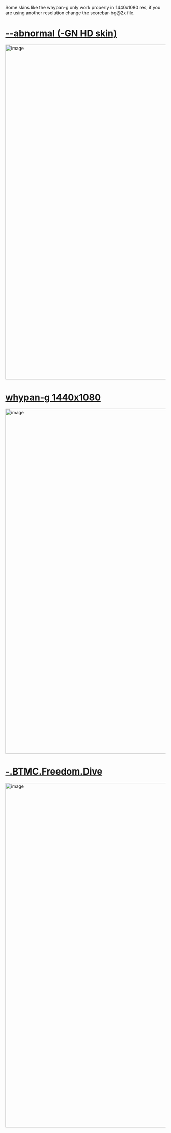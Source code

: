 Some skins like the whypan-g only work properly in 1440x1080 res, if you are using another resolution change the scorebar-bg@2x file.

# [--abnormal (-GN HD skin)](https://github.com/seiiri/skins/raw/refs/heads/main/+GN.osk)
<img width="1437" height="1049" alt="image" src="https://github.com/user-attachments/assets/a71799ae-0326-4300-af16-bac1784abf94" />

# [whypan-g 1440x1080](https://pages.github.com/](https://github.com/seiiri/skins/raw/refs/heads/main/whypan-g%201440x1080.osk))
<img width="1440" height="1080" alt="image" src="https://github.com/user-attachments/assets/4f11e50a-3173-438f-8f85-6e90e34e756f" />

# [-.BTMC.Freedom.Dive](https://github.com/ryancranie/skinhub/raw/tyfh/universal/-.BTMC.Freedom.Dive.osk)
<img width="1440" height="1080" alt="image" src="https://i.imgur.com/k372l78.jpeg" />
